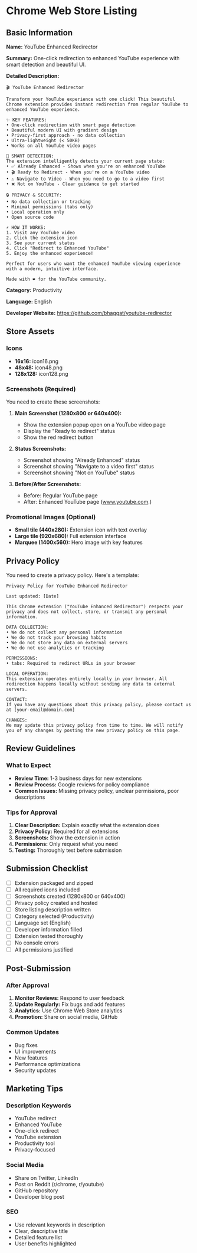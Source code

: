 # Chrome Web Store Listing

## Basic Information

**Name:** YouTube Enhanced Redirector

**Summary:** One-click redirection to enhanced YouTube experience with smart detection and beautiful UI.

**Detailed Description:**

```
🎬 YouTube Enhanced Redirector

Transform your YouTube experience with one click! This beautiful Chrome extension provides instant redirection from regular YouTube to enhanced YouTube experience.

✨ KEY FEATURES:
• One-click redirection with smart page detection
• Beautiful modern UI with gradient design
• Privacy-first approach - no data collection
• Ultra-lightweight (< 50KB)
• Works on all YouTube video pages

🧠 SMART DETECTION:
The extension intelligently detects your current page state:
• ✅ Already Enhanced - Shows when you're on enhanced YouTube
• 🎬 Ready to Redirect - When you're on a YouTube video
• ⚠️ Navigate to Video - When you need to go to a video first
• ❌ Not on YouTube - Clear guidance to get started

🔒 PRIVACY & SECURITY:
• No data collection or tracking
• Minimal permissions (tabs only)
• Local operation only
• Open source code

⚡ HOW IT WORKS:
1. Visit any YouTube video
2. Click the extension icon
3. See your current status
4. Click "Redirect to Enhanced YouTube"
5. Enjoy the enhanced experience!

Perfect for users who want the enhanced YouTube viewing experience with a modern, intuitive interface.

Made with ❤️ for the YouTube community.
```

**Category:** Productivity

**Language:** English

**Developer Website:** https://github.com/bhaggat/youtube-redirector

## Store Assets

### Icons

- **16x16:** icon16.png
- **48x48:** icon48.png
- **128x128:** icon128.png

### Screenshots (Required)

You need to create these screenshots:

1. **Main Screenshot (1280x800 or 640x400):**

   - Show the extension popup open on a YouTube video page
   - Display the "Ready to redirect" status
   - Show the red redirect button

2. **Status Screenshots:**

   - Screenshot showing "Already Enhanced" status
   - Screenshot showing "Navigate to a video first" status
   - Screenshot showing "Not on YouTube" status

3. **Before/After Screenshots:**
   - Before: Regular YouTube page
   - After: Enhanced YouTube page (www.youtube.com.)

### Promotional Images (Optional)

- **Small tile (440x280):** Extension icon with text overlay
- **Large tile (920x680):** Full extension interface
- **Marquee (1400x560):** Hero image with key features

## Privacy Policy

You need to create a privacy policy. Here's a template:

```
Privacy Policy for YouTube Enhanced Redirector

Last updated: [Date]

This Chrome extension ("YouTube Enhanced Redirector") respects your privacy and does not collect, store, or transmit any personal information.

DATA COLLECTION:
• We do not collect any personal information
• We do not track your browsing habits
• We do not store any data on external servers
• We do not use analytics or tracking

PERMISSIONS:
• tabs: Required to redirect URLs in your browser

LOCAL OPERATION:
This extension operates entirely locally in your browser. All redirection happens locally without sending any data to external servers.

CONTACT:
If you have any questions about this privacy policy, please contact us at [your-email@domain.com]

CHANGES:
We may update this privacy policy from time to time. We will notify you of any changes by posting the new privacy policy on this page.
```

## Review Guidelines

### What to Expect

- **Review Time:** 1-3 business days for new extensions
- **Review Process:** Google reviews for policy compliance
- **Common Issues:** Missing privacy policy, unclear permissions, poor descriptions

### Tips for Approval

1. **Clear Description:** Explain exactly what the extension does
2. **Privacy Policy:** Required for all extensions
3. **Screenshots:** Show the extension in action
4. **Permissions:** Only request what you need
5. **Testing:** Thoroughly test before submission

## Submission Checklist

- [ ] Extension packaged and zipped
- [ ] All required icons included
- [ ] Screenshots created (1280x800 or 640x400)
- [ ] Privacy policy created and hosted
- [ ] Store listing description written
- [ ] Category selected (Productivity)
- [ ] Language set (English)
- [ ] Developer information filled
- [ ] Extension tested thoroughly
- [ ] No console errors
- [ ] All permissions justified

## Post-Submission

### After Approval

1. **Monitor Reviews:** Respond to user feedback
2. **Update Regularly:** Fix bugs and add features
3. **Analytics:** Use Chrome Web Store analytics
4. **Promotion:** Share on social media, GitHub

### Common Updates

- Bug fixes
- UI improvements
- New features
- Performance optimizations
- Security updates

## Marketing Tips

### Description Keywords

- YouTube redirect
- Enhanced YouTube
- One-click redirect
- YouTube extension
- Productivity tool
- Privacy-focused

### Social Media

- Share on Twitter, LinkedIn
- Post on Reddit (r/chrome, r/youtube)
- GitHub repository
- Developer blog post

### SEO

- Use relevant keywords in description
- Clear, descriptive title
- Detailed feature list
- User benefits highlighted
